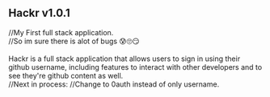 ## Hackr v1.0.1
  //My First full stack application. <br>
  //So im sure there is alot of bugs 😰🙄😏 <br>
  <br>
  Hackr is a full stack application that allows users to sign in using their github username,
  including features to interact with other developers and to see they're github content as well.
  <br> 
  //Next in process:
  //Change to 0auth instead of only username.
  <br> 
  
